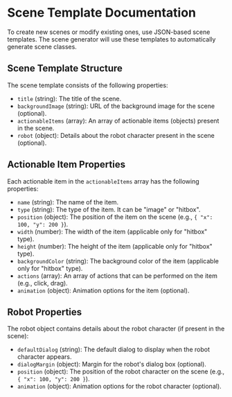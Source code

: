 # Scene Template Documentation

To create new scenes or modify existing ones, use JSON-based scene templates. The scene generator will use these templates to automatically generate scene classes.

## Scene Template Structure

The scene template consists of the following properties:

- `title` (string): The title of the scene.
- `backgroundImage` (string): URL of the background image for the scene (optional).
- `actionableItems` (array): An array of actionable items (objects) present in the scene.
- `robot` (object): Details about the robot character present in the scene (optional).

## Actionable Item Properties

Each actionable item in the `actionableItems` array has the following properties:

- `name` (string): The name of the item.
- `type` (string): The type of the item. It can be "image" or "hitbox".
- `position` (object): The position of the item on the scene (e.g., `{ "x": 100, "y": 200 }`).
- `width` (number): The width of the item (applicable only for "hitbox" type).
- `height` (number): The height of the item (applicable only for "hitbox" type).
- `backgroundColor` (string): The background color of the item (applicable only for "hitbox" type).
- `actions` (array): An array of actions that can be performed on the item (e.g., click, drag).
- `animation` (object): Animation options for the item (optional).

## Robot Properties

The robot object contains details about the robot character (if present in the scene):

- `defaultDialog` (string): The default dialog to display when the robot character appears.
- `dialogMargin` (object): Margin for the robot's dialog box (optional).
- `position` (object): The position of the robot character on the scene (e.g., `{ "x": 100, "y": 200 }`).
- `animation` (object): Animation options for the robot character (optional).
